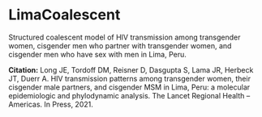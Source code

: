 # LimaCoalescent
Structured coalescent model of HIV transmission among transgender women, cisgender men who partner with transgender women, and cisgender men who have sex with men in Lima, Peru.

**Citation:** Long JE, Tordoff DM, Reisner D, Dasgupta S, Lama JR, Herbeck JT, Duerr A. HIV transmission patterns among transgender women, their cisgender male partners, and cisgender MSM in Lima, Peru: a molecular epidemiologic and phylodynamic analysis. The Lancet Regional Health – Americas. In Press, 2021.
